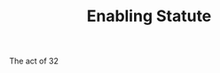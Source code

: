 ---
title: Enabling Statute
letter: E
permalink: "/definitions/bld-enabling-statute.html"
body: The act of 32
published_at: '2018-07-07'
source: Black's Law Dictionary 2nd Ed (1910)
layout: post
---